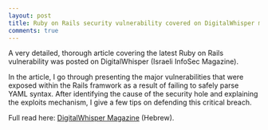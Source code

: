 ```yaml
---
layout: post
title: Ruby on Rails security vulnerability covered on DigitalWhisper magazine 
comments: true
---
```


A very detailed, thorough article covering the latest Ruby on Rails vulnerability was posted on DigitalWhisper (Israeli InfoSec Magazine).

In the article, I go through presenting the major vulnerabilities that were exposed within the Rails framwork as a result of failing to safely parse YAML syntax. After identifying the cause of the security hole and explaining the exploits mechanism, I give a few tips on defending this critical breach.

Full read here: [DigitalWhisper Magazine](http://www.digitalwhisper.co.il/0x60// "DigitalWhisper 0x60 Magazine") (Hebrew).


